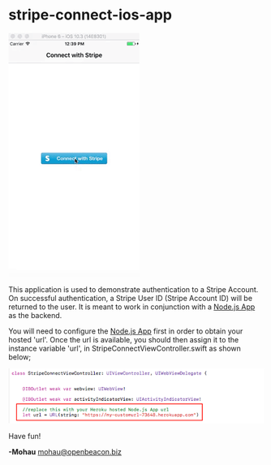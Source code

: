 # stripe-connect-ios-app


![](stripe_connect_demo.gif?raw=true)


This application is used to demonstrate authentication to a Stripe Account. On
successful authentication, a Stripe User ID (Stripe Account ID) will be returned to the user. It is meant to work in conjunction with a [Node.js App] as the backend.

You will need to configure the [Node.js App] first in order to obtain your hosted 'url'. Once the url is available, you should then assign it to the instance variable 'url', in StripeConnectViewController.swift as shown below;

![](url.png?raw=true)



Have fun!

**-Mohau**
mohau@openbeacon.biz 


[Node.js App]: https://github.com/mohaumpoti/stripe-connect-nodejs-app
